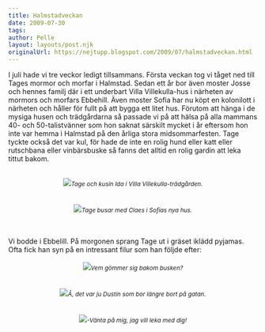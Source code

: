 ```yaml
---
title: Halmstadveckan
date: 2009-07-30
tags: 	
author: Pelle
layout: layouts/post.njk
originalUrl: https://nejtupp.blogspot.com/2009/07/halmstadveckan.html
---
```


I juli hade vi tre veckor ledigt tillsammans. Första veckan tog vi tåget ned till Tages mormor och morfar i Halmstad. Sedan ett år bor även moster Josse och hennes familj där i ett underbart Villa Villekulla-hus i närheten av mormors och morfars Ebbehill. Även moster Sofia har nu köpt en kolonilott i närheten och håller för fullt på att bygga ett litet hus. Förutom att hänga i de mysiga husen och trädgårdarna så passade vi på att hälsa på alla mammans 40- och 50-talistvänner som hon saknat särskilt mycket i år eftersom hon inte var hemma i Halmstad på den årliga stora midsommarfesten. Tage tyckte också det var kul, för hade de inte en rolig hund eller katt eller rutschbana eller vinbärsbuske så fanns det alltid en rolig gardin att leka tittut bakom.<br><br><div style="text-align: center;"><img src="../../../../img/_MG_6541_1024pix.jpg"><span style="font-size:85%;"><span style="font-style: italic;">Tage och kusin Ida i Villa Villekulla-trädgården.</span><br></span></div><br><br><div style="text-align: center;"><img src="../../../../img/_MG_6511_1024pix.jpg"><span style="font-size:85%;"><span style="font-style: italic;">Tage busar med Claes i Sofias nya hus.<br><br><br></span></span></div><br>Vi bodde i Ebbelill. På morgonen sprang Tage ut i gräset iklädd pyjamas. Ofta fick han syn på en intressant filur som han följde efter:<br><br><div style="text-align: center;"><img src="../../../../img/_MG_6665_1024pix.jpg"><span style="font-size:85%;"><span style="font-style: italic;">Vem gömmer sig bakom busken?</span></span><br></div><br><br><div style="text-align: center;"><img src="../../../../img/_MG_6666_1024pix.jpg"><span style="font-size:85%;"><span style="font-style: italic;">Å, det var ju Dustin som bor längre bort på gatan.</span></span><br></div><br><br><div style="text-align: center;"><img src="../../../../img/_MG_6667_1024pix.jpg"><span style="font-size:85%;"><span style="font-style: italic;">-Vänta på mig, jag vill leka med dig!</span><br></span></div>
<!-- no comments on this post -->